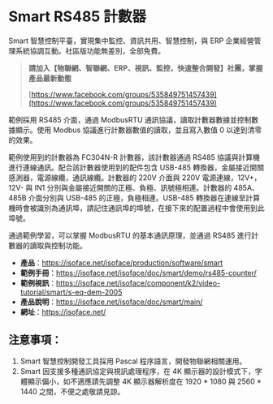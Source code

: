 # Smart RS485 計數器

Smart 智慧控制平臺，實現集中監控、資訊共用、智慧控制，與 ERP 企業經營管理系統協調互動。社區版功能無差別，全部免費。

> **請加入【物聯網、智聯網、ERP、視訊、監控，快速整合開發】社團，掌握產品最新動態**
>
> [https://www.facebook.com/groups/535849751457439](https://www.facebook.com/groups/535849751457439)

範例採用 RS485 介面，通過 ModbusRTU 通訊協議，讀取計數器數據並控制數據顯示。使用 Modbus 協議進行計數器數值的讀取，並且寫入數值 0 以達到清零的效果。

範例使用到的計數器為 FC304N-R 計數器，該計數器通過 RS485 協議與計算機進行連線通訊。配合該計數器使用到的配件包含 USB-485 轉換器，金屬接近開關感測器，電源線纜，通訊線纜。計數器的 220V 介面與 220V 電源連線，12V+，12V- 與 IN1 分別與金屬接近開關的正極、負極、訊號極相連。計數器的 485A、485B 介面分別與 USB-485 的正極，負極相連。USB-485 轉換器在連線至計算機時會被識別為通訊埠，請記住通訊埠的埠號，在接下來的配置過程中會使用到此埠號。

通過範例學習，可以掌握 ModbusRTU 的基本通訊原理，並通過 RS485 進行計數器的讀取與控制功能。


* **產品**：https://isoface.net/isoface/production/software/smart
* **範例手冊**：https://isoface.net/isoface/doc/smart/demo/rs485-counter/
* **範例視訊**：https://isoface.net/isoface/component/k2/video-tutorial/smart/s-eq-dem-2005
* **產品說明**：https://isoface.net/isoface/doc/smart/main/
* **網址**：https://isoface.net/

## 注意事項：
1. Smart 智慧控制開發工具採用 Pascal 程序語言，開發物聯網相關運用。
2. Smart 因支援多種通訊協定與視訊處理程序，在 4K 顯示器的設計模式下，字體顯示偏小，如不適應請先調整 4K 顯示器解析度在 1920 * 1080 與 2560 * 1440 之間，不便之處敬請見諒。